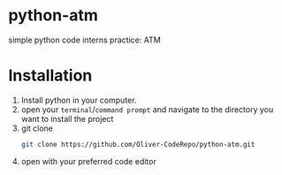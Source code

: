 # python-atm
simple python code interns practice: ATM

# Installation
1. Install python in your computer.
2. open your `terminal`/`command prompt` and navigate to the directory you want to install the project
3. git clone
   ```bash
   git clone https://github.com/Oliver-CodeRepo/python-atm.git
   ```
5. open with your preferred code editor

